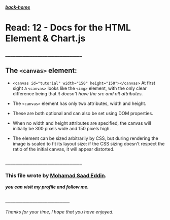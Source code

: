 ##### [back-home](https://mhd22.github.io/201-reading-notes)

# Read: 12 - Docs for the HTML <canvas> Element & Chart.js


### _______________________________



## The `<canvas>` element: 

- `<canvas id="tutorial" width="150" height="150"></canvas>`
At first sight a `<canvas>` looks like the `<img>` element, with the only clear difference being that *it doesn't have the src and alt attributes.*

- The `<canvas>` element has only two attributes, width and height.

- These are both optional and can also be set using DOM properties.

- When no width and height attributes are specified, the canvas will initially be 300 pixels wide and 150 pixels high.

- The element can be sized arbitrarily by CSS, but during rendering the image is scaled to fit its layout size: if the CSS sizing doesn't respect the ratio of the initial canvas, it will appear distorted.



### _______________________________

### This file wrote by [Mohamad Saad Eddin](https://github.com/MHD22).
***you can visit my profile and follow me.***
### __________________________


###### Thanks for your time, I hope that you have enjoyed.
